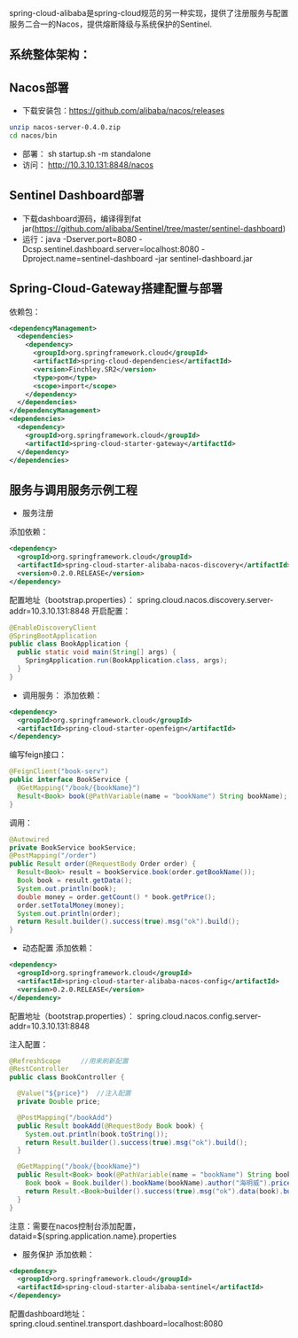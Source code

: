 spring-cloud-alibaba是spring-cloud规范的另一种实现，提供了注册服务与配置服务二合一的Nacos，提供熔断降级与系统保护的Sentinel.

## 系统整体架构：


## Nacos部署
  - 下载安装包：https://github.com/alibaba/nacos/releases
```bash
unzip nacos-server-0.4.0.zip
cd nacos/bin 
```
  -  部署：
sh startup.sh -m standalone
  -  访问：
http://10.3.10.131:8848/nacos
## Sentinel Dashboard部署
  -  下载dashboard源码，编译得到fat jar(https://github.com/alibaba/Sentinel/tree/master/sentinel-dashboard)
  -  运行：java -Dserver.port=8080 -Dcsp.sentinel.dashboard.server=localhost:8080 -Dproject.name=sentinel-dashboard -jar sentinel-dashboard.jar

## Spring-Cloud-Gateway搭建配置与部署
依赖包：
```xml
<dependencyManagement>
  <dependencies>
    <dependency>
      <groupId>org.springframework.cloud</groupId>
      <artifactId>spring-cloud-dependencies</artifactId>
      <version>Finchley.SR2</version>
      <type>pom</type>
      <scope>import</scope>
    </dependency>
  </dependencies>
</dependencyManagement>
<dependencies>
  <dependency>
    <groupId>org.springframework.cloud</groupId>
    <artifactId>spring-cloud-starter-gateway</artifactId>
  </dependency>
</dependencies>
```

## 服务与调用服务示例工程
  -  服务注册

添加依赖：
```xml
<dependency>
  <groupId>org.springframework.cloud</groupId>
  <artifactId>spring-cloud-starter-alibaba-nacos-discovery</artifactId>
  <version>0.2.0.RELEASE</version>
</dependency>
```
配置地址（bootstrap.properties）：
spring.cloud.nacos.discovery.server-addr=10.3.10.131:8848
开启配置：
```java
@EnableDiscoveryClient
@SpringBootApplication
public class BookApplication {
  public static void main(String[] args) {
    SpringApplication.run(BookApplication.class, args);
  }
}
```

  -  调用服务：
添加依赖：
```xml
<dependency>
  <groupId>org.springframework.cloud</groupId>
  <artifactId>spring-cloud-starter-openfeign</artifactId>
</dependency>
```
编写feign接口：
```java
@FeignClient("book-serv")
public interface BookService {
  @GetMapping("/book/{bookName}")
  Result<Book> book(@PathVariable(name = "bookName") String bookName);
}
```
调用：
```java
@Autowired
private BookService bookService;
@PostMapping("/order")
public Result order(@RequestBody Order order) {
  Result<Book> result = bookService.book(order.getBookName());
  Book book = result.getData();
  System.out.println(book);
  double money = order.getCount() * book.getPrice();
  order.setTotalMoney(money);
  System.out.println(order);
  return Result.builder().success(true).msg("ok").build();
}
```
  -  动态配置
添加依赖：
```xml
<dependency>
  <groupId>org.springframework.cloud</groupId>
  <artifactId>spring-cloud-starter-alibaba-nacos-config</artifactId>
  <version>0.2.0.RELEASE</version>
</dependency>
```

配置地址（bootstrap.properties）：
spring.cloud.nacos.config.server-addr=10.3.10.131:8848

注入配置：
```java
@RefreshScope     //用来刷新配置
@RestController
public class BookController {

  @Value("${price}")  //注入配置
  private Double price;

  @PostMapping("/bookAdd")
  public Result bookAdd(@RequestBody Book book) {
    System.out.println(book.toString());
    return Result.builder().success(true).msg("ok").build();
  }

  @GetMapping("/book/{bookName}")
  public Result<Book> book(@PathVariable(name = "bookName") String bookName) {
    Book book = Book.builder().bookName(bookName).author("海明威").price(price).build();
    return Result.<Book>builder().success(true).msg("ok").data(book).build();
  }
}

```
注意：需要在nacos控制台添加配置，dataid=${spring.application.name}.properties

  -  服务保护
添加依赖：
```xml
<dependency>
  <groupId>org.springframework.cloud</groupId>
  <artifactId>spring-cloud-starter-alibaba-sentinel</artifactId>
</dependency>
```
配置dashboard地址：
spring.cloud.sentinel.transport.dashboard=localhost:8080
